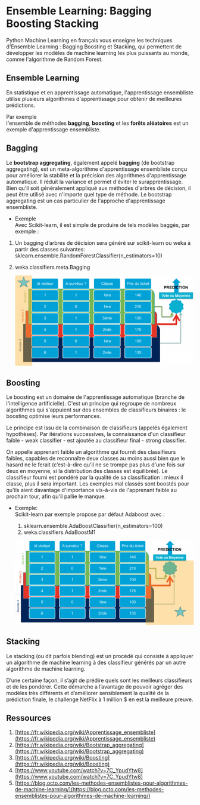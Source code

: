 # Ensemble Learning: Bagging Boosting Stacking

Python Machine Learning en français vous enseigne les techniques d'Ensemble Learning : Bagging Boosting et Stacking, qui permettent de développer les modèles de machine learning les plus puissants au monde, comme l'algorithme de Random Forest.

## Ensemble Learning
En statistique et en apprentissage automatique, l'apprentissage ensembliste utilise plusieurs algorithmes d'apprentissage pour obtenir de meilleures prédictions.

Par exemple<br> l'ensemble de méthodes **bagging**, **boosting** et les **forêts aléatoires** est un exemple d'apprentissage ensembliste.

## Bagging
Le **bootstrap aggregating**, également appelé **bagging** (de bootstrap aggregating), est un meta-algorithme d'apprentissage ensembliste conçu pour améliorer la stabilité et la précision des algorithmes d'apprentissage automatique. Il réduit la variance et permet d'éviter le surapprentissage. Bien qu'il soit généralement appliqué aux méthodes d'arbres de décision, il peut être utilisé avec n'importe quel type de méthode. Le bootstrap aggregating est un cas particulier de l'approche d'apprentissage ensembliste.

* Exemple<br>
Avec Scikit-learn, il est simple de produire de tels modèles baggés, par exemple :
 1. Un bagging d’arbres de décision sera généré sur scikit-learn ou weka à partir des classes suivantes:
sklearn.ensemble.RandomForestClassifier(n_estimators=10)
2. weka.classifiers.meta.Bagging

   ![image 1](images/1.png)

## Boosting
Le boosting est un domaine de l'apprentissage automatique (branche de l'intelligence artificielle). C'est un principe qui regroupe de nombreux algorithmes qui s'appuient sur des ensembles de classifieurs binaires : le boosting optimise leurs performances.

Le principe est issu de la combinaison de classifieurs (appelés également hypothèses). Par itérations successives, la connaissance d'un classifieur faible - weak classifier - est ajoutée au classifieur final - strong classifier.

On appelle apprenant faible un algorithme qui fournit des classifieurs faibles, capables de reconnaître deux classes au moins aussi bien que le hasard ne le ferait (c’est-à-dire qu'il ne se trompe pas plus d'une fois sur deux en moyenne, si la distribution des classes est équilibrée). Le classifieur fourni est pondéré par la qualité de sa classification : mieux il classe, plus il sera important. Les exemples mal classés sont boostés pour qu'ils aient davantage d'importance vis-à-vis de l'apprenant faible au prochain tour, afin qu'il pallie le manque.

* Exemple:  
Scikit-learn par exemple propose par défaut Adaboost avec :
  1. sklearn.ensemble.AdaBoostClassifier(n_estimators=100)
  2. weka.classifiers.AdaBoostM1

    ![image 2](images/2.png)

## Stacking

Le stacking (ou dit parfois blending) est un procédé qui consiste à appliquer un algorithme de machine learning à des classifieur générés par un autre algorithme de machine learning.

D’une certaine façon, il s’agit de prédire quels sont les meilleurs classifieurs et de les pondérer. Cette démarche a l’avantage de pouvoir agréger des modèles très différents et d’améliorer sensiblement la qualité de la prédiction finale, le challenge NetFlix à 1 million $ en est la meilleure preuve.

## Ressources

1. [https://fr.wikipedia.org/wiki/Apprentissage_ensembliste](https://fr.wikipedia.org/wiki/Apprentissage_ensembliste)
2. [https://fr.wikipedia.org/wiki/Bootstrap_aggregating](https://fr.wikipedia.org/wiki/Bootstrap_aggregating) 
3. [https://fr.wikipedia.org/wiki/Boosting](https://fr.wikipedia.org/wiki/Boosting)
4. [https://www.youtube.com/watch?v=7C_YpudYtw8](https://www.youtube.com/watch?v=7C_YpudYtw8)
5. [https://blog.octo.com/les-methodes-ensemblistes-pour-algorithmes-de-machine-learning/](https://blog.octo.com/les-methodes-ensemblistes-pour-algorithmes-de-machine-learning/)